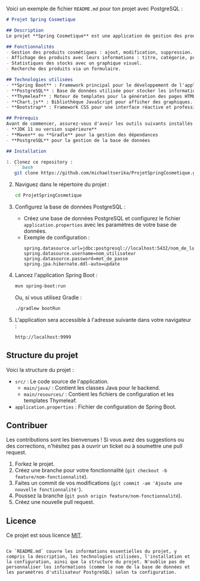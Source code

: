 Voici un exemple de fichier `README.md` pour ton projet avec PostgreSQL :

```markdown
# Projet Spring Cosmetique

## Description
Le projet **Spring Cosmetique** est une application de gestion des produits cosmétiques, développée avec le framework **Spring Boot**. Il permet de gérer l'ajout, la modification et la suppression de produits cosmétiques, ainsi que la gestion des stocks et des statistiques associées. Ce projet utilise une base de données PostgreSQL pour le stockage des données.

## Fonctionnalités
- Gestion des produits cosmétiques : ajout, modification, suppression.
- Affichage des produits avec leurs informations : titre, catégorie, prix, remise, stock, etc.
- Statistiques des stocks avec un graphique visuel.
- Recherche des produits via un formulaire.

## Technologies utilisées
- **Spring Boot** : Framework principal pour le développement de l'application.
- **PostgreSQL** : Base de données utilisée pour stocker les informations des produits.
- **Thymeleaf** : Moteur de templates pour la génération des pages HTML.
- **Chart.js** : Bibliothèque JavaScript pour afficher des graphiques.
- **Bootstrap** : Framework CSS pour une interface réactive et professionnelle.

## Prérequis
Avant de commencer, assurez-vous d'avoir les outils suivants installés sur votre machine :
- **JDK 11 ou version supérieure**
- **Maven** ou **Gradle** pour la gestion des dépendances
- **PostgreSQL** pour la gestion de la base de données

## Installation

1. Clonez ce repository :
   ```bash
   git clone https://github.com/michaeltserika/ProjetSpringCosmetique.git
   ```

2. Naviguez dans le répertoire du projet :
   ```bash
   cd ProjetSpringCosmetique
   ```

3. Configurez la base de données PostgreSQL :
   - Créez une base de données PostgreSQL et configurez le fichier `application.properties` avec les paramètres de votre base de données.
   - Exemple de configuration :
     ```properties
     spring.datasource.url=jdbc:postgresql://localhost:5432/nom_de_la_base
     spring.datasource.username=nom_utilisateur
     spring.datasource.password=mot_de_passe
     spring.jpa.hibernate.ddl-auto=update
     ```

4. Lancez l'application Spring Boot :
   ```bash
   mvn spring-boot:run
   ```
   Ou, si vous utilisez Gradle :
   ```bash
   ./gradlew bootRun
   ```

5. L'application sera accessible à l'adresse suivante dans votre navigateur :
   ```
   http://localhost:9999
   ```

## Structure du projet
Voici la structure du projet :
- `src/` : Le code source de l'application.
  - `main/java/` : Contient les classes Java pour le backend.
  - `main/resources/` : Contient les fichiers de configuration et les templates Thymeleaf.
- `application.properties` : Fichier de configuration de Spring Boot.

## Contribuer
Les contributions sont les bienvenues ! Si vous avez des suggestions ou des corrections, n'hésitez pas à ouvrir un ticket ou à soumettre une pull request.

1. Forkez le projet.
2. Créez une branche pour votre fonctionnalité (`git checkout -b feature/nom-fonctionnalité`).
3. Faites un commit de vos modifications (`git commit -am 'Ajoute une nouvelle fonctionnalité'`).
4. Poussez la branche (`git push origin feature/nom-fonctionnalité`).
5. Créez une nouvelle pull request.

## Licence
Ce projet est sous licence [MIT](LICENSE).
```

Ce `README.md` couvre les informations essentielles du projet, y compris la description, les technologies utilisées, l'installation et la configuration, ainsi que la structure du projet. N'oublie pas de personnaliser les informations (comme le nom de la base de données et les paramètres d'utilisateur PostgreSQL) selon ta configuration.
